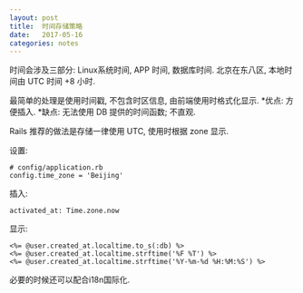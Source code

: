 ```yaml
---
layout: post
title:  时间存储策略
date:   2017-05-16
categories: notes
---
```


时间会涉及三部分: Linux系统时间, APP 时间, 数据库时间.
北京在东八区, 本地时间由 UTC 时间 +8 小时.

最简单的处理是使用时间戳, 不包含时区信息, 由前端使用时格式化显示.
 *优点: 方便插入. 
 *缺点: 无法使用 DB 提供的时间函数; 不直观.
 
Rails 推荐的做法是存储一律使用 UTC, 使用时根据 zone 显示.

 设置:
 
 ```
 # config/application.rb
 config.time_zone = 'Beijing'
 ```
 
 插入: 
 
 ```
 activated_at: Time.zone.now
 ```
 
 显示:
 
 ```
 <%= @user.created_at.localtime.to_s(:db) %>
 <%= @user.created_at.localtime.strftime('%F %T') %>
 <%= @user.created_at.localtime.strftime('%Y-%m-%d %H:%M:%S') %>
 ```
必要的时候还可以配合i18n国际化.
 
 

